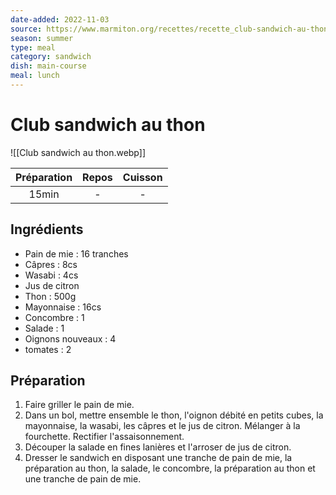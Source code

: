 ```yaml
---
date-added: 2022-11-03
source: https://www.marmiton.org/recettes/recette_club-sandwich-au-thon_169952.aspx
season: summer
type: meal
category: sandwich
dish: main-course
meal: lunch
---
```


# Club sandwich au thon

![[Club sandwich au thon.webp]]

| Préparation | Repos | Cuisson |
|:-----------:|:-----:|:-------:|
|    15min    |   -   |    -    |

## Ingrédients

- Pain de mie : 16 tranches
- Câpres : 8cs
- Wasabi : 4cs
- Jus de citron
- Thon : 500g
- Mayonnaise : 16cs
- Concombre : 1
- Salade : 1
- Oignons nouveaux : 4
- tomates : 2

## Préparation

1. Faire griller le pain de mie.
2. Dans un bol, mettre ensemble le thon, l'oignon débité en petits cubes, la mayonnaise, la wasabi, les câpres et le jus de citron. Mélanger à la fourchette. Rectifier l'assaisonnement.
3. Découper la salade en fines lanières et l'arroser de jus de citron.
4. Dresser le sandwich en disposant une tranche de pain de mie, la préparation au thon, la salade, le concombre, la préparation au thon et une tranche de pain de mie.
